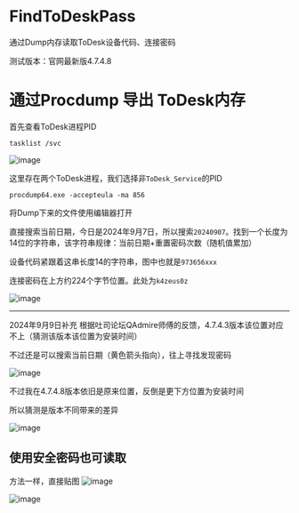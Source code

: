 # FindToDeskPass
通过Dump内存读取ToDesk设备代码、连接密码

测试版本：官网最新版4.7.4.8

# 通过Procdump 导出 ToDesk内存
首先查看ToDesk进程PID
```
tasklist /svc
```
![image](https://github.com/user-attachments/assets/be83f90c-a750-4816-8fdb-9393fca32346)

这里存在两个ToDesk进程，我们选择非`ToDesk_Service`的PID

```
procdump64.exe -accepteula -ma 856
```

将Dump下来的文件使用编辑器打开

直接搜索当前日期，今日是2024年9月7日，所以搜索`20240907`。找到一个长度为14位的字符串，该字符串规律：当前日期+重置密码次数（随机值累加）

设备代码紧跟着这串长度14的字符串，图中也就是`973656xxx`

连接密码在上方约224个字节位置。此处为`k4zeus0z`

![image](https://github.com/user-attachments/assets/dd5c181b-67b9-4d17-898a-c7877191478b)

---------------------------------------------------------------------------
2024年9月9日补充
根据吐司论坛QAdmire师傅的反馈，4.7.4.3版本该位置对应不上（猜测该版本该位置为安装时间）

不过还是可以搜索当前日期（黄色箭头指向），往上寻找发现密码

![image](https://github.com/user-attachments/assets/5293a037-55ca-421e-aa30-214eec7700a7)

不过我在4.7.4.8版本依旧是原来位置，反倒是更下方位置为安装时间

所以猜测是版本不同带来的差异

![image](https://github.com/user-attachments/assets/d2cbd9cc-8e91-41b9-8322-70ad69cda2ae)



## 使用安全密码也可读取
方法一样，直接贴图
![image](https://github.com/user-attachments/assets/2c284453-9429-49e3-afe7-c065e0238bb1)

![image](https://github.com/user-attachments/assets/2c846140-d01f-4488-9c89-10426ea87635)
